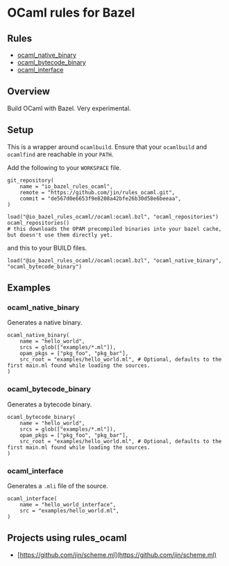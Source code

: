 # OCaml rules for Bazel

## Rules

* [ocaml_native_binary](#ocaml_native_binary)
* [ocaml_bytecode_binary](#ocaml_bytecode_binary)
* [ocaml_interface](#ocaml_interface)

## Overview

Build OCaml with Bazel. Very experimental.

## Setup

This is a wrapper around `ocamlbuild`. Ensure that your `ocamlbuild` and `ocamlfind` are reachable in your `PATH`.

Add the following to your `WORKSPACE` file.

```bzl
git_repository(
    name = "io_bazel_rules_ocaml",
    remote = "https://github.com/jin/rules_ocaml.git",
    commit = "de567d0e6653f9e8208a42bfe26b30d58e6beeaa",
)

load("@io_bazel_rules_ocaml//ocaml:ocaml.bzl", "ocaml_repositories")
ocaml_repositories() 
# this downloads the OPAM precompiled binaries into your bazel cache, but doesn't use them directly yet.
```

and this to your BUILD files.

```bzl
load("@io_bazel_rules_ocaml//ocaml:ocaml.bzl", "ocaml_native_binary", "ocaml_bytecode_binary")
```

## Examples

### ocaml_native_binary

Generates a native binary.

```bzl
ocaml_native_binary(
    name = "hello_world",
    srcs = glob(["examples/*.ml"]),
    opam_pkgs = ["pkg_foo", "pkg_bar"],
    src_root = "examples/hello_world.ml", # Optional, defaults to the first main.ml found while loading the sources.
)
```

### ocaml_bytecode_binary

Generates a bytecode binary.

```bzl
ocaml_bytecode_binary(
    name = "hello_world",
    srcs = glob(["examples/*.ml"]),
    opam_pkgs = ["pkg_foo", "pkg_bar"],
    src_root = "examples/hello_world.ml", # Optional, defaults to the first main.ml found while loading the sources.
)
```

### ocaml_interface

Generates a `.mli` file of the source.

```bzl
ocaml_interface(
    name = "hello_world_interface",
    src = "examples/hello_world.ml",
)
```

## Projects using rules_ocaml

- [https://github.com/jin/scheme.ml](https://github.com/jin/scheme.ml)
